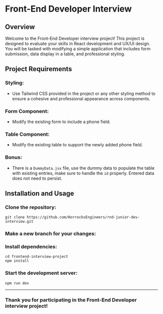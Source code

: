 # Front-End Developer Interview
## Overview
Welcome to the Front-End Developer interview project! This project is designed to evaluate your skills in React development and UX/UI design. You will be tasked with modifying a simple application that includes form submission, data display in a table, and professional styling.

## Project Requirements
### Styling:
- Use Tailwind CSS provided in the project or any other styling method to ensure a cohesive and professional appearance across components.

### Form Component:
- Modify the existing form to include a phone field.

### Table Component:
- Modify the existing table to support the newly added phone field.

### Bonus:
- There is a `DummyData.jsx` file, use the dummy data to populate the table with existing entries, make sure to handle the `id` properly. Entered data does not need to persist.

## Installation and Usage
### Clone the repository:
```
git clone https://github.com/HorrocksEngineers/rnd-junior-dev-interview.git
```
### Make a new branch for your changes:
### Install dependencies:
```
cd frontend-interview-project
npm install
```
### Start the development server:
```
npm run dev
```
---
### Thank you for participating in the Front-End Developer interview project!